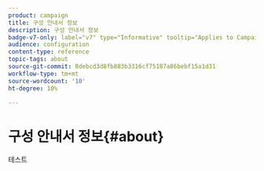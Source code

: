 ```yaml
---
product: campaign
title: 구성 안내서 정보
description: 구성 안내서 정보
badge-v7-only: label="v7" type="Informative" tooltip="Applies to Campaign Classic v7 only"
audience: configuration
content-type: reference
topic-tags: about
source-git-commit: 8debcd3d8fb883b3316cf75187a86bebf15a1d31
workflow-type: tm+mt
source-wordcount: '10'
ht-degree: 10%

---
```



# 구성 안내서 정보{#about}



테스트


